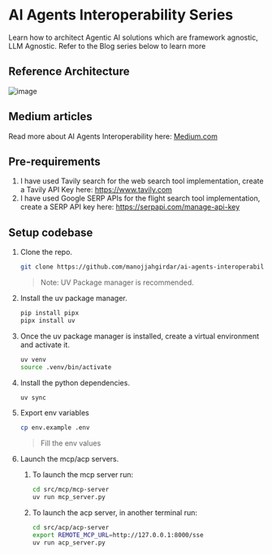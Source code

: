 # AI Agents Interoperability Series
Learn how to architect Agentic AI solutions which are framework agnostic, LLM Agnostic. Refer to the Blog series below to learn more

## Reference Architecture

![image](https://github.com/user-attachments/assets/15f1d121-77d3-4937-a394-9ee9c87af1a8)

## Medium articles

Read more about AI Agents Interoperability here: [Medium.com](https://medium.com/@manojjahgirdar/list/ai-agents-interoperability-607c343d3b1c)

## Pre-requirements

1. I have used Tavily search for the web search tool implementation, create a Tavily API Key here: <https://www.tavily.com>
2. I have used Google SERP APIs for the flight search tool implementation, create a SERP API key here: <https://serpapi.com/manage-api-key>

## Setup codebase

1. Clone the repo.
   ```bash
   git clone https://github.com/manojjahgirdar/ai-agents-interoperability.git
   ```
   > Note: UV Package manager is recommended.
   
1. Install the uv package manager.
   ```bash
   pip install pipx
   pipx install uv
   ```
   
1. Once the uv package manager is installed, create a virtual environment and activate it.
   ```bash
   uv venv
   source .venv/bin/activate
   ```
   
1. Install the python dependencies.
   ```bash
   uv sync
   ```
   
 1. Export env variables
    ```bash
    cp env.example .env
    ```
    >Fill the env values

1. Launch the mcp/acp servers.
   1. To launch the mcp server run:
      ```bash
      cd src/mcp/mcp-server
      uv run mcp_server.py
      ```
   1. To launch the acp server, in another terminal run:
      ```bash
      cd src/acp/acp-server
      export REMOTE_MCP_URL=http://127.0.0.1:8000/sse
      uv run acp_server.py
      ```
